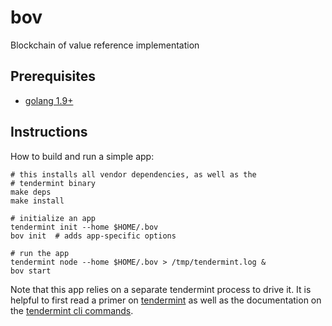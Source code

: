 # bov

Blockchain of value reference implementation

## Prerequisites

* [golang 1.9+](https://golang.org/doc/install)

## Instructions

How to build and run a simple app:

```
# this installs all vendor dependencies, as well as the
# tendermint binary
make deps
make install

# initialize an app
tendermint init --home $HOME/.bov
bov init  # adds app-specific options

# run the app
tendermint node --home $HOME/.bov > /tmp/tendermint.log &
bov start
```

Note that this app relies on a separate tendermint process
to drive it. It is helpful to first read a primer on
[tendermint](https://tendermint.readthedocs.io/en/master/introduction.html)
as well as the documentation on the
[tendermint cli commands](https://tendermint.readthedocs.io/en/master/using-tendermint.html).
